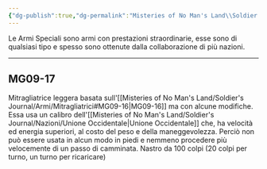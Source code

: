 ```yaml
---
{"dg-publish":true,"dg-permalink":"Misteries of No Man's Land\\Soldier's Journal\\Armi\\armi speciali","permalink":"/Misteries of No Man's Land\\Soldier's Journal\\Armi\\armi speciali/","tags":["gardenEntry"]}
---
```


Le Armi Speciali sono armi con prestazioni straordinarie, esse sono di qualsiasi tipo e spesso sono ottenute dalla collaborazione di più nazioni.

--- 
## MG09-17
Mitragliatrice leggera basata sull'[[Misteries of No Man's Land/Soldier's Journal/Armi/Mitragliatrici#MG09-16\|MG09-16]] ma con alcune modifiche. Essa usa un calibro dell'[[Misteries of No Man's Land/Soldier's Journal/Nazioni/Unione Occidentale\|Unione Occidentale]] che, ha velocità ed energia superiori, al costo del peso e della maneggevolezza. Perciò non può essere usata in alcun modo in piedi e nemmeno procedere più velocemente di un passo di camminata. Nastro da 100 colpi (20 colpi per turno, un turno per ricaricare)